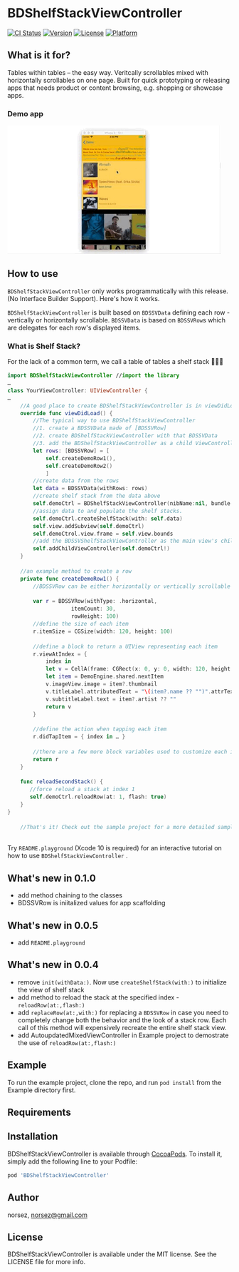 # BDShelfStackViewController

[![CI Status](https://img.shields.io/travis/norsez/BDShelfStackViewController.svg?style=flat)](https://travis-ci.org/norsez/BDShelfStackViewController)
[![Version](https://img.shields.io/cocoapods/v/BDShelfStackViewController.svg?style=flat)](https://cocoapods.org/pods/BDShelfStackViewController)
[![License](https://img.shields.io/cocoapods/l/BDShelfStackViewController.svg?style=flat)](https://cocoapods.org/pods/BDShelfStackViewController)
[![Platform](https://img.shields.io/cocoapods/p/BDShelfStackViewController.svg?style=flat)](https://cocoapods.org/pods/BDShelfStackViewController)

## What is it for?
Tables within tables – the easy way. Veritcally scrollables mixed with horizontally scrollables on one page. Built for quick prototyping or releasing apps that needs product or content browsing, e.g. shopping or showcase apps. 

### Demo app

[![Screen Capture](https://github.com/norsez/BDShelfStackViewController/blob/master/gifdemo.gif?raw=true)](https://youtu.be/2QUPNYsP1xo)

## How to use

`BDShelfStackViewController` only works programmatically with this release. (No Interface Builder Support). Here's how it works. 

`BDShelfStackViewController` is built based on `BDSSVData` defining each row - vertically or horizontally scrollable.  `BDSSVData` is based on `BDSSVRow`s which are delegates  for each row's displayed items.

### What is Shelf Stack? 
For the lack of a common term, we call a table of tables a shelf stack 🤷🏼‍♂️

```swift
import BDShelfStackViewController //import the library
…
class YourViewController: UIViewController {
…
    //A good place to create BDShelfStackViewController is in viewDidLoad
    override func viewDidLoad() {
        //The typical way to use BDShelfStackViewController
        //1. create a BDSSVData made of [BDSSVRow]
        //2. create BDShelfStackViewController with that BDSSVData
        //3. add the BDShelfStackViewController as a child ViewController to your main ViewController. Boom!
        let rows: [BDSSVRow] = [
            self.createDemoRow1(),
            self.createDemoRow2()
            ]
        //create data from the rows
        let data = BDSSVData(withRows: rows)
        //create shelf stack from the data above
        self.demoCtrl = BDShelfStackViewController(nibName:nil, bundle: nil)
        //assign data to and populate the shelf stacks.
        self.demoCtrl.createShelfStack(with: self.data)
        self.view.addSubview(self.demoCtrl)
        self.demoCtrol.view.frame = self.view.bounds
        //add the BDSSVShelfStackViewController as the main view's child viewcontroller
        self.addChildViewController(self.demoCtrl!)
    }
    
    //an example method to create a row
    private func createDemoRow1() {
        //BDSSVRow can be either horizontally or vertically scrollable

        var r = BDSSVRow(withType: .horizontal, 
                    itemCount: 30, 
                    rowHeight: 100)
        //define the size of each item 
        r.itemSize = CGSize(width: 120, height: 100)
        
        //define a block to return a UIView representing each item
        r.viewAtIndex = {
            index in
            let v = CellA(frame: CGRect(x: 0, y: 0, width: 120, height: 100))
            let item = DemoEngine.shared.nextItem
            v.imageView.image = item?.thumbnail
            v.titleLabel.attributedText = "\(item?.name ?? "")".attrText(with: 12)
            v.subtitleLabel.text = item?.artist ?? ""
            return v
        }
        
        //define the action when tapping each item
        r.didTapItem = { index in … }
        
        //there are a few more block variables used to customize each item's behavior and appearance in BDSSVRow
        return r
    }
    
    func reloadSecondStack() {
       //force reload a stack at index 1
       self.demoCtrl.reloadRow(at: 1, flash: true)
    }
}
    
    //That's it! Check out the sample project for a more detailed sample implementation
    
```

Try `README.playground` (Xcode 10 is required) for an interactive tutorial on how to use `BDShelfStackViewController` .

## What's new in 0.1.0
- add method chaining to the classes
- BDSSVRow is iniitalized values for app scaffolding

## What's new in 0.0.5
- add `README.playground` 

## What's new in 0.0.4
- remove `init(withData:)`. Now use `createShelfStack(with:)` to initialize the view of shelf stack
- add method to reload the stack at the specified index - `reloadRow(at:,flash:)`
- add `replaceRow(at:,with:)` for replacing a `BDSSVRow` in case you need to completely change both the behavior and the look of a stack row. Each call of this method will expensively recreate the entire shelf stack view.
- add AutoupdatedMixedViewController in Example project to demostrate the use of `reloadRow(at:,flash:)`



## Example

To run the example project, clone the repo, and run `pod install` from the Example directory first.

## Requirements

## Installation

BDShelfStackViewController is available through [CocoaPods](https://cocoapods.org). To install
it, simply add the following line to your Podfile:

```ruby
pod 'BDShelfStackViewController'
```

## Author

norsez, norsez@gmail.com

## License

BDShelfStackViewController is available under the MIT license. See the LICENSE file for more info.

